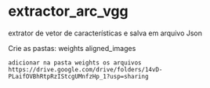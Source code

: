 # extractor_arc_vgg
extrator de vetor de características e salva em arquivo Json
 
 Crie as pastas: 
    weights
    aligned_images
    
    adicionar na pasta weights os arquivos 
    https://drive.google.com/drive/folders/14vD-PLaifOVBhRtpRzIStcgUMnfzHp_1?usp=sharing
    
